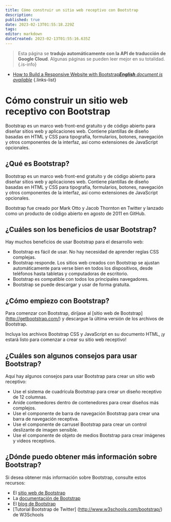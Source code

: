 ```yaml
---
title: Cómo construir un sitio web receptivo con Bootstrap
description: 
published: true
date: 2023-02-13T01:55:18.229Z
tags: 
editor: markdown
dateCreated: 2023-02-13T01:55:16.635Z
---
```


> Esta página se **tradujo automáticamente con la API de traducción de Google Cloud**.
Algunas páginas se pueden leer mejor en su totalidad.{.is-info}



- [How to Build a Responsive Website with Bootstrap***English** document is available*](/en/Knowledge-base/Common/how-to-build-a-responsive-website-with-bootstrap)
{.links-list}

      

# Cómo construir un sitio web receptivo con Bootstrap

Bootstrap es un marco web front-end gratuito y de código abierto para diseñar sitios web y aplicaciones web. Contiene plantillas de diseño basadas en HTML y CSS para tipografía, formularios, botones, navegación y otros componentes de la interfaz, así como extensiones de JavaScript opcionales.

## ¿Qué es Bootstrap?

Bootstrap es un marco web front-end gratuito y de código abierto para diseñar sitios web y aplicaciones web. Contiene plantillas de diseño basadas en HTML y CSS para tipografía, formularios, botones, navegación y otros componentes de la interfaz, así como extensiones de JavaScript opcionales.

Bootstrap fue creado por Mark Otto y Jacob Thornton en Twitter y lanzado como un producto de código abierto en agosto de 2011 en GitHub.

## ¿Cuáles son los beneficios de usar Bootstrap?

Hay muchos beneficios de usar Bootstrap para el desarrollo web:

- Bootstrap es fácil de usar. No hay necesidad de aprender reglas CSS complejas.
- Bootstrap responde. Los sitios web creados con Bootstrap se ajustan automáticamente para verse bien en todos los dispositivos, desde teléfonos hasta tabletas y computadoras de escritorio.
- Bootstrap es compatible con todos los principales navegadores.
- Bootstrap se puede descargar y usar de forma gratuita.

## ¿Cómo empiezo con Bootstrap?

Para comenzar con Bootstrap, diríjase al [sitio web de Bootstrap] (http://getbootstrap.com/) y descargue la última versión de los archivos de Bootstrap.

Incluya los archivos Bootstrap CSS y JavaScript en su documento HTML, ¡y estará listo para comenzar a crear su sitio web receptivo!

## ¿Cuáles son algunos consejos para usar Bootstrap?

Aquí hay algunos consejos para usar Bootstrap para crear un sitio web receptivo:

- Use el sistema de cuadrícula Bootstrap para crear un diseño receptivo de 12 columnas.
- Anide contenedores dentro de contenedores para crear diseños más complejos.
- Use el componente de barra de navegación Bootstrap para crear una barra de navegación receptiva.
- Use el componente de carrusel Bootstrap para crear un control deslizante de imagen sensible.
- Use el componente de objeto de medios Bootstrap para crear imágenes y videos receptivos.

## ¿Dónde puedo obtener más información sobre Bootstrap?

Si desea obtener más información sobre Bootstrap, consulte estos recursos:

- El [sitio web de Bootstrap](http://getbootstrap.com/)
- La [documentación de Bootstrap](http://getbootstrap.com/docs/)
- El [blog de Bootstrap](http://blog.getbootstrap.com/)
- [Tutorial Bootstrap de Twitter] (http://www.w3schools.com/bootstrap/) de W3Schools